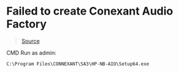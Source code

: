 # Failed to create Conexant Audio Factory
>
> [Source](https://www.youtube.com/watch?v=E-LGH-ObgKg)

CMD Run as admin:

```bat
C:\Program Files\CONNEXANT\SA3\HP-NB-AIO\Setup64.exe
```
